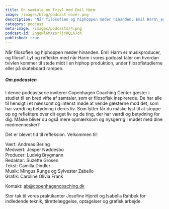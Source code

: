 ```yaml
---
title: En samtale om Tvivl med Emil Harm
image: /images/blog/podcast-cover.png
description: "Når filosofien og hiphoppen møder hinanden. Emil Harm\_er musikproducer, og filosof. Lyt og reflekter med når Harm i\_vores podcast taler om hvordan tvivlen kommer til stede midt i en hiphop produktion, under filosofistudierne eller på skateboard rampen."
category: podcast
meta-image: /images/podcasts/4.png
podcast-id: 2ngqNl6MXzsr7jYRQLK7ch
published: true
---
```

Når filosofien og hiphoppen møder hinanden. Emil Harm er musikproducer, og filosof. Lyt og reflekter med når Harm i vores podcast taler om hvordan tvivlen kommer til stede midt i en hiphop produktion, under filosofistudierne eller på skateboard rampen.

##### Om podcasten

I denne podcastserie inviterer Copenhagen Coaching Center gæster i studiet til en bred vifte af samtaler, som er filosofisk inspirerede. De har alle til hensigt i et nænsomt og intenst møde at vende gæsterne mod det, som har værdi og betydning i deres liv. Som lytter får du måske lyst til at stoppe op og reflektere over dit eget liv og de ting, der har værdi og betydning for dig. Måske bliver du også mere opmærksom og nysgerrig i mødet med dine medmennesker?

Det er blevet tid til refleksion. Velkommen til!

Vært: Andreas Bering<br>Medvært: Jesper Nøddesbo<br>Producer: Ludvig Brygmann<br>Redaktør: Suzette Grosen<br>Tekst: Camilla Dindler<br>Musik: Mingus Runge og Sylvester Zabello<br>Grafik: Caroline Olivia Frank

Kontakt: ab@copenhagencoaching.dk

Stor tak til vores praktikanter Josefine Hjordt og Isabella Rahbek for indledende teknik, tilrettelæggelse, optagelser og grafisk arbejde.